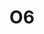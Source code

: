 ---
basin: En-Suite
cudn: true
floor: Second
grade: 8
images: []
living_room: 'Yes'
location: New Court
name: O6
network: Wired and Wireless
title: O6
---